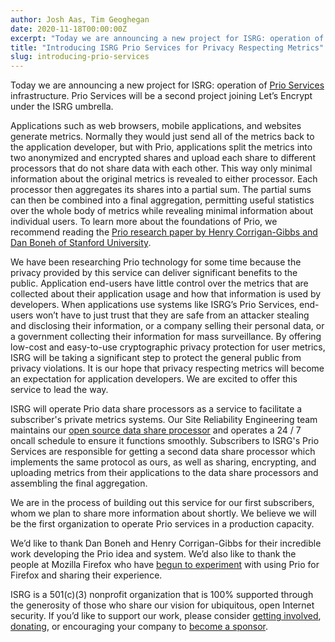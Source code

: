 ```yaml
---
author: Josh Aas, Tim Geoghegan
date: 2020-11-18T00:00:00Z
excerpt: "Today we are announcing a new project for ISRG: operation of Prio Services infrastructure. Prio Services will be a second project joining Let’s Encrypt under the ISRG umbrella."
title: "Introducing ISRG Prio Services for Privacy Respecting Metrics"
slug: introducing-prio-services
---
```


Today we are announcing a new project for ISRG: operation of [Prio Services](/divviup/) infrastructure. Prio Services will be a second project joining Let’s Encrypt under the ISRG umbrella.

Applications such as web browsers, mobile applications, and websites generate metrics. Normally they would just send all of the metrics back to the application developer, but with Prio, applications split the metrics into two anonymized and encrypted shares and upload each share to different processors that do not share data with each other. This way only minimal information about the original metrics is revealed to either processor. Each processor then aggregates its shares into a partial sum. The partial sums can then be combined into a final aggregation, permitting useful statistics over the whole body of metrics while revealing minimal information about individual users. To learn more about the foundations of Prio, we recommend reading the [Prio research paper by Henry Corrigan-Gibbs and Dan Boneh of Stanford University](https://crypto.stanford.edu/prio/paper.pdf).

We have been researching Prio technology for some time because the privacy provided by this service can deliver significant benefits to the public. Application end-users have little control over the metrics that are collected about their application usage and how that information is used by developers. When applications use systems like ISRG’s Prio Services, end-users won’t have to just trust that they are safe from an attacker stealing and disclosing their information, or a company selling their personal data, or a government collecting their information for mass surveillance. By offering low-cost and easy-to-use cryptographic privacy protection for user metrics, ISRG will be taking a significant step to protect the general public from privacy violations. It is our hope that privacy respecting metrics will become an expectation for application developers. We are excited to offer this service to lead the way.

ISRG will operate Prio data share processors as a service to facilitate a subscriber's private metrics systems. Our Site Reliability Engineering team maintains our [open source data share processor](https://github.com/abetterinternet/prio-server) and operates a 24 / 7 oncall schedule to ensure it functions smoothly. Subscribers to ISRG's Prio Services are responsible for getting a second data share processor which implements the same protocol as ours, as well as sharing, encrypting, and uploading metrics from their applications to the data share processors and assembling the final aggregation.

We are in the process of building out this service for our first subscribers, whom we plan to share more information about shortly. We believe we will be the first organization to operate Prio services in a production capacity.

We’d like to thank Dan Boneh and Henry Corrigan-Gibbs for their incredible work developing the Prio idea and system. We’d also like to thank the people at Mozilla Firefox who have [begun to experiment](https://blog.mozilla.org/security/2019/06/06/next-steps-in-privacy-preserving-telemetry-with-prio/) with using Prio for Firefox and sharing their experience.

ISRG is a 501\(c\)(3) nonprofit organization that is 100% supported through the generosity of those who share our vision for ubiquitous, open Internet security. If you’d like to support our work, please consider [getting involved](https://www.abetterinternet.org/getinvolved/), [donating](https://www.abetterinternet.org/donate/), or encouraging your company to [become a sponsor](https://www.abetterinternet.org/sponsor/).
